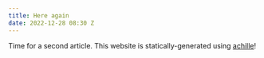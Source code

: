 ```yaml
---
title: Here again
date: 2022-12-28 08:30 Z
---
```


Time for a second article. This website is statically-generated using [achille]!

[achille]: https://acatalepsie.fr/projects/achille
